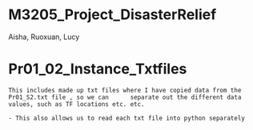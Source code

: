 # M3205_Project_DisasterRelief
Aisha, Ruoxuan, Lucy


# Pr01_02_Instance_Txtfiles 
	This includes made up txt files where I have copied data from the Pr01_S2.txt file , so we can 		separate out the different data values, such as TF locations etc. etc. 
	
	- This also allows us to read each txt file into python separately